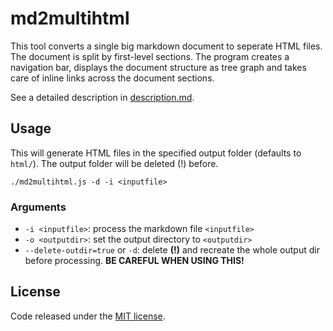 # md2multihtml

This tool converts a single big markdown document to seperate HTML files.
The document is split by first-level sections.
The program creates a navigation bar, displays the document structure as tree graph and takes care of inline links across the document sections.

See a detailed description in [description.md](description.md).

## Usage

This will generate HTML files in the specified output folder (defaults to `html/`).
The output folder will be deleted (!) before.

```
./md2multihtml.js -d -i <inputfile>
```

### Arguments
* `-i <inputfile>`: process the markdown file `<inputfile>`
* `-o <outputdir>`: set the output directory to `<outputdir>`
* `--delete-outdir=true` or `-d`: delete **(!)** and recreate the whole output dir before processing. **BE CAREFUL WHEN USING THIS!**



## License
Code released under the [MIT license](https://opensource.org/licenses/MIT).